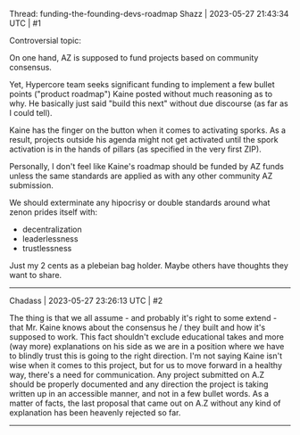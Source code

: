 Thread: funding-the-founding-devs-roadmap
Shazz | 2023-05-27 21:43:34 UTC | #1

Controversial topic: 

On one hand, AZ is supposed to fund projects based on community consensus.

Yet, Hypercore team seeks significant funding to implement a few bullet points ("product roadmap") Kaine posted without much reasoning as to why. He basically just said "build this next" without due discourse (as far as I could tell).

Kaine has the finger on the button when it comes to activating sporks. As a result, projects outside his agenda might not get activated until the spork activation is in the hands of pillars (as specified in the very first ZIP).

Personally, I don't feel like Kaine's roadmap should be funded by AZ funds unless the same standards are applied as with any other community AZ submission. 

We should exterminate any hipocrisy or double standards around what zenon prides itself with:
- decentralization
- leaderlessness
- trustlessness

Just my 2 cents as a plebeian bag holder. Maybe others have thoughts they want to share.

-------------------------

Chadass | 2023-05-27 23:26:13 UTC | #2

The thing is that we all assume - and probably it's right to some extend - that Mr. Kaine knows about the consensus he / they built and how it's supposed to work. This fact shouldn't exclude educational takes and more (way more) explanations on his side as we are in a position where we have to blindly trust this is going to the right direction. I'm not saying Kaine isn't wise when it comes to this project, but for us to move forward in a healthy way, there's a need for communication. Any project submitted on A.Z should be properly documented and any direction the project is taking written up in an accessible manner, and not in a few bullet words. As a matter of facts, the last proposal that came out on A.Z without any kind of explanation has been heavenly rejected so far.

-------------------------

